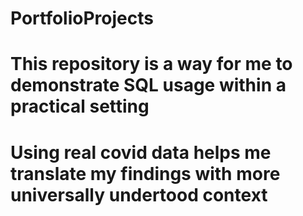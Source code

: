 # PortfolioProjects
# This repository is a way for me to demonstrate SQL usage within a practical setting
# Using real covid data helps me translate my findings with more universally undertood context
